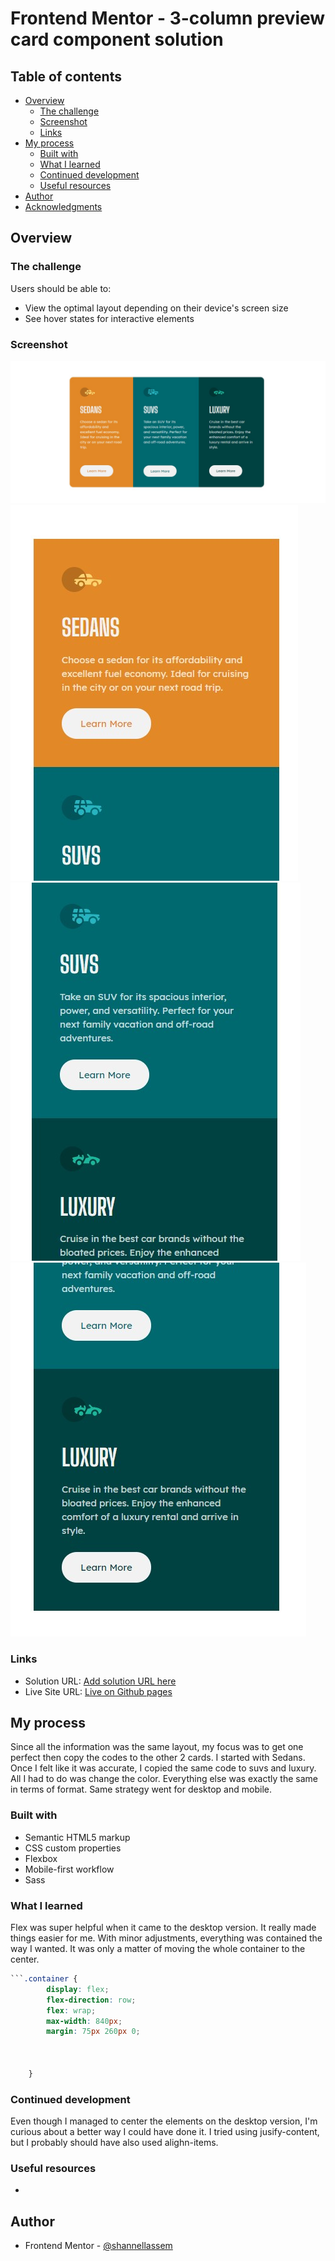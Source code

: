 # Frontend Mentor - 3-column preview card component solution


## Table of contents

- [Overview](#overview)
  - [The challenge](#the-challenge)
  - [Screenshot](#screenshot)
  - [Links](#links)
- [My process](#my-process)
  - [Built with](#built-with)
  - [What I learned](#what-i-learned)
  - [Continued development](#continued-development)
  - [Useful resources](#useful-resources)
- [Author](#author)
- [Acknowledgments](#acknowledgments)



## Overview

### The challenge

Users should be able to:

- View the optimal layout depending on their device's screen size
- See hover states for interactive elements

### Screenshot

![](./solution/desktop.jpg)
![](./solution/mobile1.jpg)
![](./solution/mobile2.jpg)
![](./solution/mobile3.jpg)



### Links

- Solution URL: [Add solution URL here](https://your-solution-url.com)
- Live Site URL: [Live on Github pages](https://shannellassem.github.io/3-column-preview-card.github.io/)

## My process

Since all the information was the same layout, my focus was to get one perfect then copy the codes to the other 2 cards. I started with Sedans. Once I felt like it was accurate, I copied the same code to suvs and luxury. All I had to do was change the color. Everything else was exactly the same in terms of format. Same strategy went for desktop and mobile.

### Built with

- Semantic HTML5 markup
- CSS custom properties
- Flexbox
- Mobile-first workflow
- Sass




### What I learned

Flex was super helpful when it came to the desktop version. It really made things easier for me. With minor adjustments, everything was contained the way I wanted. It was only a matter of moving the whole container to the center.

```scss
```.container {
        display: flex;
        flex-direction: row;
        flex: wrap;
        max-width: 840px;
        margin: 75px 260px 0;
        
        

    }
```



### Continued development

Even though I managed to center the elements on the desktop version, I'm curious about a better way I could have done it. I tried using jusify-content, but I probably should have also used alighn-items.


### Useful resources

- 

## Author

- Frontend Mentor - [@shannellassem](https://www.frontendmentor.io/profile/shannellassem)


